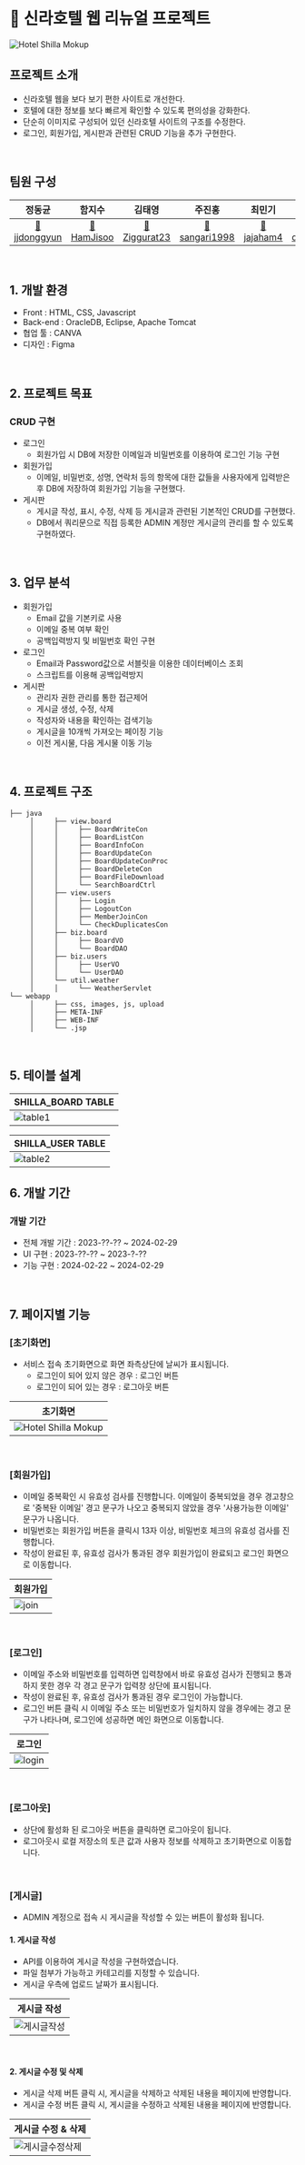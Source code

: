 # 🏨 신라호텔 웹 리뉴얼 프로젝트

![Hotel Shilla Mokup](https://github.com/jjdonggyun/ShillaHotel_Project/assets/163277674/3960bfae-ea11-4a5f-9dd2-869d185eb2a2)
<br>

## 프로젝트 소개

- 신라호텔 웹을 보다 보기 편한 사이트로 개선한다.
- 호텔에 대한 정보를 보다 빠르게 확인할 수 있도록 편의성을 강화한다.
- 단순히 이미지로 구성되어 있던 신라호텔 사이트의 구조를 수정한다.
- 로그인, 회원가입, 게시판과 관련된 CRUD 기능을 추가 구현한다.

<br>

## 팀원 구성

<div align="center">

| **정동균** | **함지수** | **김태영** | **주진홍** | **최민기** | **최두연** | **김광제** |
| :------: |  :------: | :------: | :------: |  :------: | :------: | :------: |
| [🧑jjdonggyun](https://github.com/jjdonggyun) | [🧑HamJisoo](https://github.com/HamJisoo) | [🧑Ziggurat23](https://github.com/Ziggurat23) | [🧑sangari1998](https://github.com/sangari1998) | [🧑jajaham4](https://github.com/jajaham4) | [🧑dy0814](https://github.com/dy0814) | [🧑KimKwangje](https://github.com/KimKwangje) |

</div>

<br>


## 1. 개발 환경

- Front : HTML, CSS, Javascript
- Back-end : OracleDB, Eclipse, Apache Tomcat
- 협업 툴 : CANVA
- 디자인 : Figma
<br>


## 2. 프로젝트 목표

### CRUD 구현

- 로그인
    - 회원가입 시 DB에 저장한 이메일과 비밀번호를 이용하여 로그인 기능 구현
- 회원가입
    - 이메일, 비밀번호, 성명, 연락처 등의 항목에 대한 값들을 사용자에게 입력받은 후 DB에 저장하여 회원가입 기능을 구현했다.
- 게시판
    - 게시글 작성, 표시, 수정, 삭제 등 게시글과 관련된 기본적인 CRUD를 구현했다.
    - DB에서 쿼리문으로 직접 등록한 ADMIN 계정만 게시글의 관리를 할 수 있도록 구현하였다.

<br>


## 3. 업무 분석

 - 회원가입
     - Email 값을 기본키로 사용
     - 이메일 중복 여부 확인
     - 공백입력방지 및 비밀번호 확인 구현
 - 로그인
     - Email과 Password값으로 서블릿을 이용한 데이터베이스 조회
     - 스크립트를 이용해 공백입력방지
 - 게시판
     - 관리자 권한 관리를 통한 접근제어
     - 게시글 생성, 수정, 삭제
     - 작성자와 내용을 확인하는 검색기능
     - 게시글을 10개씩 가져오는 페이징 기능
     - 이전 게시물, 다음 게시물 이동 기능

<br>

## 4. 프로젝트 구조

```
├── java
     │     ├── view.board
     │     │     ├── BoardWriteCon
     │     │     ├── BoardListCon
     │     │     ├── BoardInfoCon
     │     │     ├── BoardUpdateCon
     │     │     ├── BoardUpdateConProc
     │     │     ├── BoardDeleteCon
     │     │     ├── BoardFileDownload
     │     │     └── SearchBoardCtrl
     │     ├── view.users
     │     │     ├── Login
     │     │     ├── LogoutCon
     │     │     ├── MemberJoinCon
     │     │     └── CheckDuplicatesCon
     │     ├── biz.board
     │     │     ├── BoardVO
     │     │     └── BoardDAO
     │     ├── biz.users
     │     │     ├── UserVO
     │     │     └── UserDAO
     │     └── util.weather
     │     │     └── WeatherServlet
└── webapp
     │     ├── css, images, js, upload
     │     ├── META-INF
     │     ├── WEB-INF
     │     └── .jsp

```

<br>

## 5. 테이블 설계
| SHILLA_BOARD TABLE |
|----------|
|![table1](https://github.com/jjdonggyun/ShillaHotel_Project/assets/163277674/2004e49d-b590-4776-b2bb-44c7eaeca6d8)|

| SHILLA_USER TABLE |
|----------|
|![table2](https://github.com/jjdonggyun/ShillaHotel_Project/assets/163277674/1add520e-2943-4f07-af87-c4a9d26ad0f4)|


## 6. 개발 기간

### 개발 기간

- 전체 개발 기간 : 2023-??-?? ~ 2024-02-29
- UI 구현 : 2023-??-?? ~ 2023-?-??
- 기능 구현 : 2024-02-22 ~ 2024-02-29

<br>


## 7. 페이지별 기능

### [초기화면]
- 서비스 접속 초기화면으로 화면 좌측상단에 날씨가 표시됩니다.
    - 로그인이 되어 있지 않은 경우 : 로그인 버튼
    - 로그인이 되어 있는 경우 : 로그아웃 버튼

| 초기화면 |
|----------|
|![Hotel Shilla Mokup](https://github.com/jjdonggyun/ShillaHotel_Project/assets/163277674/3960bfae-ea11-4a5f-9dd2-869d185eb2a2)|

<br>

### [회원가입]
- 이메일 중복확인 시 유효성 검사를 진행합니다. 이메일이 중복되었을 경우 경고창으로 '중복돤 이메일' 경고 문구가 나오고 중복되지 않았을 경우 '사용가능한 이메일' 문구가 나옵니다.
- 비밀번호는 회원가입 버튼을 클릭시 13자 이상, 비밀번호 체크의 유효성 검사를 진행합니다.
- 작성이 완료된 후, 유효성 검사가 통과된 경우 회원가입이 완료되고 로그인 화면으로 이동합니다.

| 회원가입 |
|----------|
|![join](https://github.com/jjdonggyun/ShillaHotel_Project/assets/163277674/4f33dcbf-e923-4fcb-9d78-84be8acc126c)|

<br>

### [로그인]
- 이메일 주소와 비밀번호를 입력하면 입력창에서 바로 유효성 검사가 진행되고 통과하지 못한 경우 각 경고 문구가 입력창 상단에 표시됩니다.
- 작성이 완료된 후, 유효성 검사가 통과된 경우 로그인이 가능합니다.
- 로그인 버튼 클릭 시 이메일 주소 또는 비밀번호가 일치하지 않을 경우에는 경고 문구가 나타나며, 로그인에 성공하면 메인 화면으로 이동합니다.

| 로그인 |
|----------|
|![login](https://github.com/jjdonggyun/ShillaHotel_Project/assets/163277674/f3adbcc9-8409-432d-b0e4-e03ada0f7238)|

<br>

### [로그아웃]
- 상단에 활성화 된 로그아웃 버튼을 클릭하면 로그아웃이 됩니다.
- 로그아웃시 로컬 저장소의 토큰 값과 사용자 정보를 삭제하고 초기화면으로 이동합니다.


<br>

### [게시글]
- ADMIN 계정으로 접속 시 게시글을 작성할 수 있는 버튼이 활성화 됩니다.

#### 1. 게시글 작성
- API를 이용하여 게시글 작성을 구현하였습니다.
- 파일 첨부가 가능하고 카테고리를 지정할 수 있습니다.
- 게시글 우측에 업로드 날짜가 표시됩니다.

| 게시글 작성 |
|----------|
|![게시글작성](https://github.com/jjdonggyun/ShillaHotel_Project/assets/163277674/1390ae0d-c5db-42d2-804e-950a9d8e4062)|


<br>

#### 2. 게시글 수정 및 삭제
- 게시글 삭제 버튼 클릭 시, 게시글을 삭제하고 삭제된 내용을 페이지에 반영합니다.
- 게시글 수정 버튼 클릭 시, 게시글을 수정하고 삭제된 내용을 페이지에 반영합니다.

| 게시글 수정 & 삭제 |
|----------|
|![게시글수정삭제](https://github.com/jjdonggyun/ShillaHotel_Project/assets/163277674/d10ef05a-f5e8-486c-a6dc-ad851d49f62a)|

<br>
